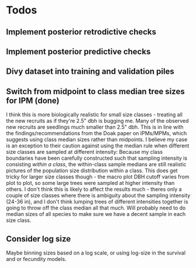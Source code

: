 
# Todos

## Implement posterior retrodictive checks

## Implement posterior predictive checks

## Divy dataset into training and validation piles

## Switch from midpoint to class median tree sizes for IPM (done)

I think this is more biologically realistic for small size classes - 
treating all the new recruits as if they're 2.5" dbh is bugging me. Many of 
the observed new recruits are seedlings much smaller than 2.5" dbh. This is 
in line with the findings/recommendations from the Doak paper on IPMs/MPMs, 
which suggests using class median sizes rather than midpoints. I believe 
my case is an exception to their caution against using the median rule when 
different size classes are sampled at different intensity: Because my class 
boundaries have been carefully constructed such that sampling intensity 
is consisting *within a class*, the within-class sample medians are still 
realistic pictures of the population size distribution within a class. This 
does get tricky for larger size classes though - the macro plot DBH cutoff 
varies from plot to plot, so some large trees were sampled at higher intensity 
than others. I don't think this is likely to affect the results much - theres 
only a couple of size classes where there is ambiguity about the sampling 
intensity (24-36 in), and I don't think lumping trees of different intensities 
together is going to throw off the class median all that much. Will probably 
need to do median sizes of all species to make sure we have a decent sample 
in each size class. 

## Consider log size 

Maybe binning sizes based on a log scale, or using log-size in the survival
and or fecundity models. 
